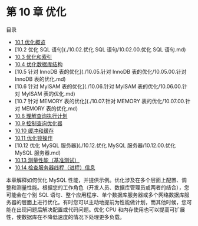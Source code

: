 # 第 10 章 优化

目录

- [10.1 优化概览](./10.01.优化概览.md)
- [10.2 优化 SQL 语句](./10.02.优化 SQL 语句/10.02.00.优化 SQL 语句.md)
- [10.3 优化和索引](./10.03.优化和索引/10.03.00.优化和索引.md)
- [10.4 优化数据库结构](./10.04.优化数据库结构/10.04.00.优化数据库结构.md)
- [10.5 针对 InnoDB 表的优化](./10.05.针对 InnoDB 表的优化/10.05.00.针对 InnoDB 表的优化.md)
- [10.6 针对 MyISAM 表的优化](./10.06.针对 MyISAM 表的优化/10.06.00.针对 MyISAM 表的优化.md)
- [10.7 针对 MEMORY 表的优化](./10.07.针对 MEMORY 表的优化/10.07.00.针对 MEMORY 表的优化.md)
- [10.8 理解查询执行计划](./10.08.理解查询执行计划/10.08.00.理解查询执行计划.md)
- [10.9 控制查询优化器](./10.09.控制查询优化器/10.09.00.控制查询优化器.md)
- [10.10 缓冲和缓存](./10.10.缓冲和缓存/10.10.00.缓冲和缓存.md)
- [10.11 优化锁操作](./10.11.优化锁操作/10.11.00.优化锁操作.md)
- [10.12 优化 MySQL 服务器](./10.12.优化 MySQL 服务器/10.12.00.优化 MySQL 服务器.md)
- [10.13 测量性能（基准测试）](./10.13.测量性能（基准测试）/10.13.00.测量性能（基准测试）.md)
- [10.14 检查服务器线程（进程）信息](./10.14.检查服务器线程（进程）信息/10.14.00.检查服务器线程（进程）信息.md)

本章解释如何优化 MySQL 性能，并提供示例。优化涉及在多个层面上配置、调整和测量性能。根据您的工作角色（开发人员、数据库管理员或两者的结合），您可能会在个别 SQL 语句、整个应用程序、单个数据库服务器或多个网络数据库服务器的层面上进行优化。有时您可以主动地提前为性能做计划，而其他时候，您可能在出现问题后解决配置或代码问题。优化 CPU 和内存使用也可以提高可扩展性，使数据库在不降低速度的情况下处理更多负载。
